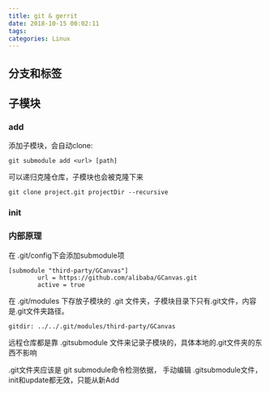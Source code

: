```yaml
---
title: git & gerrit
date: 2018-10-15 00:02:11
tags:
categories: Linux
---
```


## 分支和标签

## 子模块

### add

添加子模块，会自动clone:

~~~
git submodule add <url> [path]
~~~

可以递归克隆仓库，子模块也会被克隆下来

~~~
git clone project.git projectDir --recursive
~~~

### init

### 内部原理

在 .git/config下会添加submodule项

~~~
[submodule "third-party/GCanvas"]
        url = https://github.com/alibaba/GCanvas.git
        active = true
~~~

在 .git/modules 下存放子模块的 .git 文件夹，子模块目录下只有.git文件，内容是.git文件夹路径。

~~~
gitdir: ../../.git/modules/third-party/GCanvas
~~~

远程仓库都是靠 .gitsubmodule 文件来记录子模块的，具体本地的.git文件夹的东西不影响

.git文件夹应该是 git submodule命令检测依据，
手动编辑 .gitsubmodule文件，init和update都无效，只能从新Add

